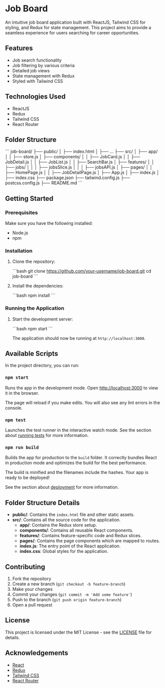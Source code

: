 # Job Board

An intuitive job board application built with ReactJS, Tailwind CSS for styling, and Redux for state management. This project aims to provide a seamless experience for users searching for career opportunities.

## Features

- Job search functionality
- Job filtering by various criteria
- Detailed job views
- State management with Redux
- Styled with Tailwind CSS

## Technologies Used

- ReactJS
- Redux
- Tailwind CSS
- React Router

## Folder Structure

\```
job-board/
├── public/
│   ├── index.html
│   ├── ...
├── src/
│   ├── app/
│   │   ├── store.js
│   ├── components/
│   │   ├── JobCard.js
│   │   ├── JobDetail.js
│   │   ├── JobList.js
│   │   ├── SearchBar.js
│   ├── features/
│   │   ├── jobs/
│   │   │   ├── jobsSlice.js
│   │   │   ├── jobsAPI.js
│   ├── pages/
│   │   ├── HomePage.js
│   │   ├── JobDetailPage.js
│   ├── App.js
│   ├── index.js
│   ├── index.css
├── package.json
├── tailwind.config.js
├── postcss.config.js
├── README.md
\```

## Getting Started

### Prerequisites

Make sure you have the following installed:

- Node.js
- npm

### Installation

1. Clone the repository:

   \```bash
   git clone https://github.com/your-username/job-board.git
   cd job-board
   \```

2. Install the dependencies:

   \```bash
   npm install
   \```

### Running the Application

1. Start the development server:

   \```bash
   npm start
   \```

   The application should now be running at `http://localhost:3000`.

## Available Scripts

In the project directory, you can run:

### `npm start`

Runs the app in the development mode.
Open [http://localhost:3000](http://localhost:3000) to view it in the browser.

The page will reload if you make edits.
You will also see any lint errors in the console.

### `npm test`

Launches the test runner in the interactive watch mode.
See the section about [running tests](https://facebook.github.io/create-react-app/docs/running-tests) for more information.

### `npm run build`

Builds the app for production to the `build` folder.
It correctly bundles React in production mode and optimizes the build for the best performance.

The build is minified and the filenames include the hashes.
Your app is ready to be deployed!

See the section about [deployment](https://facebook.github.io/create-react-app/docs/deployment) for more information.

## Folder Structure Details

- **public/**: Contains the `index.html` file and other static assets.
- **src/**: Contains all the source code for the application.
  - **app/**: Contains the Redux store setup.
  - **components/**: Contains all reusable React components.
  - **features/**: Contains feature-specific code and Redux slices.
  - **pages/**: Contains the page components which are mapped to routes.
  - **index.js**: The entry point of the React application.
  - **index.css**: Global styles for the application.

## Contributing

1. Fork the repository
2. Create a new branch (`git checkout -b feature-branch`)
3. Make your changes
4. Commit your changes (`git commit -m 'Add some feature'`)
5. Push to the branch (`git push origin feature-branch`)
6. Open a pull request

## License

This project is licensed under the MIT License - see the [LICENSE](LICENSE) file for details.

## Acknowledgements

- [React](https://reactjs.org/)
- [Redux](https://redux.js.org/)
- [Tailwind CSS](https://tailwindcss.com/)
- [React Router](https://reactrouter.com/)


